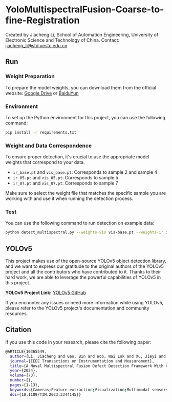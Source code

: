# YoloMultispectralFusion-Coarse-to-fine-Registration
Created by Jiacheng Li, School of Automation Engineering, University of Electronic Science and Technology of China.
Contact: jiacheng_li@std.uestc.edu.cn
## Run
### Weight Preparation
To prepare the model weights, you can download them from the official website: [Google Drive](https://drive.google.com/drive/folders/1Zxg4KORjy6h279bDqUCb7C3tw93Qxn-x?usp=drive_link) or [BaiduYun](https://pan.baidu.com/s/1iUBV7VL5fLOBWaV-MvRM5g?pwd=boqs)
### Environment
To set up the Python environment for this project, you can use the following command:

```bash
pip install -r requirements.txt
```
### Weight and Data Correspondence
To ensure proper detection, it's crucial to use the appropriate model weights that correspond to your data. 

- `ir_base.pt` and `vis_base.pt`: Corresponds to sample 2 and sample 4
- `ir_05.pt` and `vis_05.pt`: Corresponds to sample 5
- `ir_07.pt` and `vis_07.pt`: Corresponds to sample 7

Make sure to select the weight file that matches the specific sample you are working with and use it when running the detection process.
### Test
You can use the following command to run detection on example data:

```bash
python detect_multispectral.py --weights-vis vis-base.pt --weights-ir ir-base.pt --main-dir ./data/Demo_data_base --save-txt --save-conf
```
## YOLOv5

This project makes use of the open-source YOLOv5 object detection library, and we want to express our gratitude to the original authors of the YOLOv5 project and all the contributors who have contributed to it. Thanks to their hard work, we are able to leverage the powerful capabilities of YOLOv5 in this project.

**YOLOv5 Project Link:** [YOLOv5 GitHub](https://github.com/ultralytics/yolov5)

If you encounter any issues or need more information while using YOLOv5, please refer to the YOLOv5 project's documentation and community resources.
## Citation
If you use this code in your research, please cite the following paper:

```bash
@ARTICLE{10365549,
  author={Li, Jiacheng and Gao, Bin and Woo, Wai Lok and Xu, Jieyi and Liu, Lei and Zeng, Yu},
  journal={IEEE Transactions on Instrumentation and Measurement}, 
  title={A Novel Multispectral Fusion Defect Detection Framework With Coarse-to-Fine Multispectral Registration}, 
  year={2024},
  volume={73},
  number={},
  pages={1-13},
  keywords={Cameras;Feature extraction;Visualization;Multimodal sensors;Fourier transforms;Detectors;YOLO;Coarse-to-fine image registration;defect detection;late fusion;multimodal;multispectral fusion},
  doi={10.1109/TIM.2023.3344145}}
```
